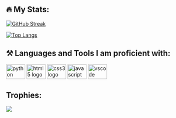 

</list>
<div>
    <h2>🔥 My Stats:</h2>
        

[![GitHub Streak](http://github-readme-streak-stats.herokuapp.com?user=diwakar9835&theme=tokyonight)](https://git.io/streak-stats)

    
[![Top Langs](https://github-readme-stats.vercel.app/api/top-langs/?username=diwakar9835&layout=compact&theme=vision-friendly-dark)](https://github.com/anuraghazra/github-readme-stats)

<h2> ⚒️ Languages and Tools I am proficient with:</h2>
<div align="left">
  <img src="https://cdn.jsdelivr.net/gh/devicons/devicon/icons/python/python-original.svg" height="40" width="52" alt="python logo"  />
  <img src="https://cdn.jsdelivr.net/gh/devicons/devicon/icons/html5/html5-original.svg" height="40" width="52" alt="html5 logo"  />
  <img src="https://cdn.jsdelivr.net/gh/devicons/devicon/icons/css3/css3-original.svg" height="40" width="52" alt="css3 logo"  />
  <img src="https://cdn.jsdelivr.net/gh/devicons/devicon/icons/javascript/javascript-original.svg" height="40" width="52" alt="javascript logo"  />
  <img src="https://cdn.jsdelivr.net/gh/devicons/devicon/icons/vscode/vscode-original.svg" height="40" width="52" alt="vscode logo"  />
</div>
    <h2> Trophies:</h2>
    <img src="https://github-profile-trophy.vercel.app/?username=diwakar9835&theme=algolia">
